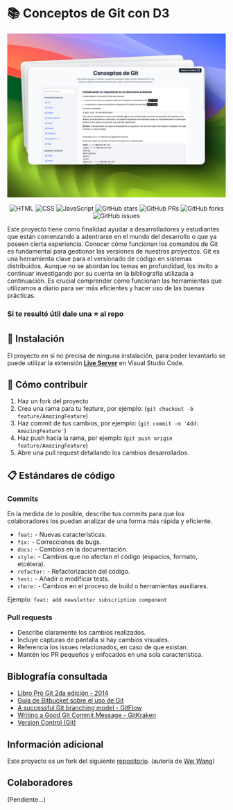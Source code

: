 # 📚 Conceptos de Git con D3

<div align="center">
<a href="#">
<img src="./images/readme_screenshot.png">
</a>
<p></p>
</div>

<div align="center">

![HTML](https://shields.io/badge/HTML-f06529?logo=html5&logoColor=white&labelColor=f06529)
![CSS](https://img.shields.io/badge/CSS-304C89?&&logo=css3&logoColor=white)
![JavaScript](https://img.shields.io/badge/-JavaScript-333333?style=flat&logo=javascript)
![GitHub stars](https://img.shields.io/github/stars/vterreno/git-concepts-with-d3)
![GitHub PRs](https://img.shields.io/github/issues-pr/vterreno/git-concepts-with-d3)
![GitHub forks](https://img.shields.io/github/forks/vterreno/git-concepts-with-d3)
![GitHub issues](https://img.shields.io/github/issues/vterreno/git-concepts-with-d3)

</div>

Este proyecto tiene como finalidad ayudar a desarrolladores y estudiantes que están comenzando a adentrarse en el mundo del desarrollo o que ya poseen cierta experiencia. Conocer cómo funcionan los comandos de Git es fundamental para gestionar las versiones de nuestros proyectos. Git es una herramienta clave para el versionado de código en sistemas distribuidos. Aunque no se abordan los temas en profundidad, los invito a continuar investigando por su cuenta en la bibliografía utilizada a continuación. Es crucial comprender cómo funcionan las herramientas que utilizamos a diario para ser más eficientes y hacer uso de las buenas prácticas.

### Si te resultó útil dale una ⭐️ al repo 

## 🔧 Instalación

El proyecto en sí no precisa de ninguna instalación, para poder levantarlo se puede utilizar la extensión [**Live Server**](https://marketplace.visualstudio.com/items?itemName=ritwickdey.LiveServer) en Visual Studio Code.

## 🤝 Cómo contribuir

1. Haz un fork del proyecto 
2. Crea una rama para tu feature, por ejemplo: (`git checkout -b feature/AmazingFeature`)
3. Haz commit de tus cambios, por ejemplo: (`git commit -m 'Add: AmazingFeature'`)
4. Haz push hacia la rama, por ejemplo (`git push origin feature/AmazingFeature`)
5. Abre una pull request detallando los cambios desarrollados.

## 📋 Estándares de código

### Commits

En la medida de lo posible, describe tus commits para que los colaboradores los puedan analizar de una forma más rápida y eficiente.

- `feat:` - Nuevas características.
- `fix:` - Correcciones de bugs.
- `docs:` - Cambios en la documentación.
- `style:` - Cambios que no afectan el código (espacios, formato, etcétera).
- `refactor:` - Refactorización del código.
- `test:` - Añadir o modificar tests.
- `chore:` - Cambios en el proceso de build o herramientas auxiliares.

Ejemplo: `feat: add newsletter subscription component`

### Pull requests

- Describe claramente los cambios realizados.
- Incluye capturas de pantalla si hay cambios visuales.
- Referencia los issues relacionados, en caso de que existan.
- Mantén los PR pequeños y enfocados en una sola característica.

## Biblografía consultada
- [Libro Pro Git 2da edición - 2014](https://git-scm.com/book/en/v2)
- [Guía de Bitbucket sobre el uso de Git](https://www.atlassian.com/git/tutorials/learn-git-with-bitbucket-cloud)
- [A successful Git branching model - GitFlow](https://nvie.com/posts/a-successful-git-branching-model/)
- [Writing a Good Git Commit Message - GitKraken](https://www.gitkraken.com/learn/git/best-practices/git-commit-message)
- [Version Control (Git)](https://missing.csail.mit.edu/2020/version-control/)


## Información adicional
Este proyecto es un fork del siguiente [repositorio](https://github.com/onlywei/explain-git-with-d3). (autoría de [Wei Wang](https://github.com/onlywei)) 

## Colaboradores

(Pendiente...)
